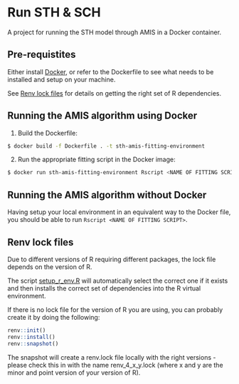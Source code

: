 # Run STH & SCH

A project for running the STH model through AMIS in a Docker container. 

## Pre-requistites

Either install [Docker](https://www.docker.com/), or refer to the Dockerfile to see
what needs to be installed and setup on your machine. 

See [Renv lock files](#Renv-lock-files) for details on getting the right set of R dependencies. 

## Running the AMIS algorithm using Docker

1. Build the Dockerfile:

```bash
$ docker build -f Dockerfile . -t sth-amis-fitting-environment
```

2. Run the appropriate fitting script in the Docker image:

```bash
$ docker run sth-amis-fitting-environment Rscript <NAME OF FITTING SCRIPT>
```

## Running the AMIS algorithm without Docker

Having setup your local environment in an equivalent way to the Docker file, 
you should be able to run `Rscript <NAME OF FITTING SCRIPT>`. 

## Renv lock files

Due to different versions of R requiring different packages, the lock file depends on the version of R.

The script [setup_r_env.R](setup_r_env.R) will automatically select the correct one if it exists and
then installs the correct set of dependencies into the R virtual environment. 

If there is no lock file for the version of R you are using, you can probably create it by doing the following:

```R
renv::init()
renv::install()
renv::snapshot()
```

The snapshot will create a renv.lock file locally with the right versions - please check this in
with the name renv_4_x_y.lock (where x and y are the minor and point version of your version of R). 
